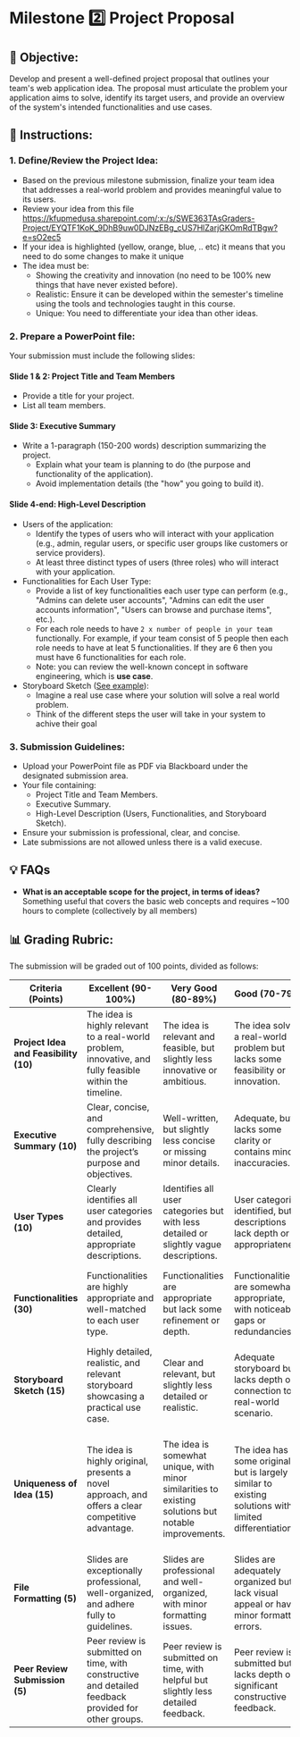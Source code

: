 # Milestone 2️⃣ Project Proposal

## 🎯 Objective:
Develop and present a well-defined project proposal that outlines your team's web application idea. The proposal must articulate the problem your application aims to solve, identify its target users, and provide an overview of the system's intended functionalities and use cases.

## 🥋 Instructions:

### 1. Define/Review the Project Idea:
- Based on the previous milestone submission, finalize your team idea that addresses a real-world problem and provides meaningful value to its users.
- Review your idea from this file https://kfupmedusa.sharepoint.com/:x:/s/SWE363TAsGraders-Project/EYQTF1KoK_9DhB9uw0DJNzEBg_cUS7HlZarjGKOmRdTBgw?e=sO2ec5
- If your idea is highlighted (yellow, orange, blue, .. etc) it means that you need to do some changes to make it unique
- The idea must be:
  - Showing the creativity and innovation (no need to be 100% new things that have never existed before).
  - Realistic: Ensure it can be developed within the semester's timeline using the tools and technologies taught in this course.
  - Unique: You need to differentiate your idea than other ideas. 

### 2. Prepare a PowerPoint file:
Your submission must include the following slides:

#### Slide 1 & 2: Project Title and Team Members
- Provide a title for your project.
- List all team members.

#### Slide 3: Executive Summary
- Write a 1-paragraph (150-200 words) description summarizing the project.
  - Explain what your team is planning to do (the purpose and functionality of the application).
  - Avoid implementation details (the "how" you going to build it).

#### Slide 4-end: High-Level Description
- Users of the application:
  - Identify the types of users who will interact with your application (e.g., admin, regular users, or specific user groups like customers or service providers).
  - At least three distinct types of users (three roles) who will interact with your application.
- Functionalities for Each User Type:
  - Provide a list of key functionalities each user type can perform (e.g., "Admins can delete user accounts", "Admins can edit the user accounts information", "Users can browse and purchase items", etc.).
  - For each role needs to have `2 x number of people in your team` functionally. For example, if your team consist of 5 people then each role needs to have at leat 5 functionalities. If they are 6 then you must have 6 functionalities for each role.
  - Note: you can review the well-known concept in software engineering, which is **use case**.
- Storyboard Sketch ([See example](https://www.nngroup.com/articles/storyboards-visualize-ideas/)):
  - Imagine a real use case where your solution will solve a real world problem.
  - Think of the different steps the user will take in your system to achive their goal

### 3. Submission Guidelines:
- Upload your PowerPoint file as PDF via Blackboard under the designated submission area.
- Your file containing:
  - Project Title and Team Members.
  - Executive Summary.
  - High-Level Description (Users, Functionalities, and Storyboard Sketch).
- Ensure your submission is professional, clear, and concise.
- Late submissions are not allowed unless there is a valid execuse.

## 💡 FAQs

- **What is an acceptable scope for the project, in terms of ideas?**
Something useful that covers the basic web concepts and requires ~100 hours to complete (collectively by all members)

## 📊 Grading Rubric:
The submission will be graded out of 100 points, divided as follows:

| **Criteria (Points)** | **Excellent (90-100%)** | **Very Good (80-89%)** | **Good (70-79%)** | **Acceptable (60-69%)** | **Poor (0-59%)** |
|-----------------------|-------------------------|------------------------|-------------------|-------------------------|------------------|
| **Project Idea and Feasibility (10)** | The idea is highly relevant to a real-world problem, innovative, and fully feasible within the timeline. | The idea is relevant and feasible, but slightly less innovative or ambitious. | The idea solves a real-world problem but lacks some feasibility or innovation. | The idea is only somewhat relevant or faces significant feasibility concerns. | The idea is irrelevant, unrealistic, or entirely infeasible.                  |
| **Executive Summary (10)** | Clear, concise, and comprehensive, fully describing the project’s purpose and objectives. | Well-written, but slightly less concise or missing minor details. | Adequate, but lacks some clarity or contains minor inaccuracies. | Basic summary provided, but missing key details or is poorly written. | Missing, unclear, or entirely off-topic summary. |
| **User Types (10)** | Clearly identifies all user categories and provides detailed, appropriate descriptions. | Identifies all user categories but with less detailed or slightly vague descriptions. | User categories identified, but descriptions lack depth or appropriateness. | Identifies only some user categories or provides minimal descriptions. | User categories are missing, unclear, or irrelevant. |
| **Functionalities (30)** | Functionalities are highly appropriate and well-matched to each user type. | Functionalities are appropriate but lack some refinement or depth. | Functionalities are somewhat appropriate, with noticeable gaps or redundancies. | Functionalities are only loosely connected to user needs or poorly defined. | Functionalities are irrelevant, incomplete, or missing entirely. |
| **Storyboard Sketch (15)** | Highly detailed, realistic, and relevant storyboard showcasing a practical use case. | Clear and relevant, but slightly less detailed or realistic. | Adequate storyboard but lacks depth or connection to a real-world scenario. | Minimal storyboard provided, with unclear or irrelevant context. | No storyboard, or it is entirely unrelated to the project. |
| **Uniqueness of Idea (15)** | The idea is highly original, presents a novel approach, and offers a clear competitive advantage. | The idea is somewhat unique, with minor similarities to existing solutions but notable improvements. | The idea has some originality but is largely similar to existing solutions with limited differentiation. | The idea shows minimal originality, relying heavily on existing concepts without meaningful innovation. | The idea is entirely unoriginal, lacks differentiation, or is a direct replication of existing solutions. |
| **File Formatting (5)** | Slides are exceptionally professional, well-organized, and adhere fully to guidelines. | Slides are professional and well-organized, with minor formatting issues. | Slides are adequately organized but lack visual appeal or have minor formatting errors. | Slides are poorly organized or fail to follow several formatting guidelines. | Slides are disorganized, unprofessional, or completely ignore submission guidelines. |
| **Peer Review Submission (5)**| Peer review is submitted on time, with constructive and detailed feedback provided for other groups. | Peer review is submitted on time, with helpful but slightly less detailed feedback. | Peer review is submitted but lacks depth or significant constructive feedback. | Peer review is minimally completed, with little useful feedback provided. | Peer review is missing, incomplete, or submitted late without justification. |
